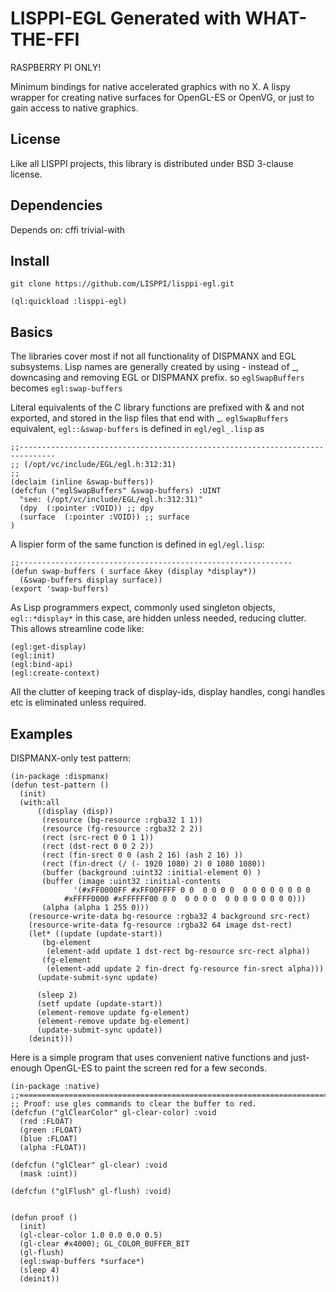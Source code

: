 # LISPPI-EGL   Generated with WHAT-THE-FFI

RASPBERRY PI ONLY!

Minimum bindings for native accelerated graphics with no X.  A lispy wrapper for creating native surfaces for OpenGL-ES or OpenVG, or just to gain access to native graphics.

## License

Like all LISPPI projects, this library is distributed under BSD 3-clause license.

## Dependencies

Depends on: cffi trivial-with

## Install

```
git clone https://github.com/LISPPI/lisppi-egl.git

(ql:quickload :lisppi-egl)
```

## Basics

The libraries cover most if not all functionality of DISPMANX and EGL subsystems.  Lisp names are generally created by using - instead of _, downcasing and removing EGL or DISPMANX prefix.  so `eglSwapBuffers` becomes `egl:swap-buffers`

Literal equivalents of the C library functions are prefixed with & and not exported, and stored in the lisp files that end with _.  `eglSwapBuffers` equivalent, `egl::&swap-buffers` is defined in `egl/egl_.lisp` as 

```
;;------------------------------------------------------------------------------
;; (/opt/vc/include/EGL/egl.h:312:31)
;;
(declaim (inline &swap-buffers))
(defcfun ("eglSwapBuffers" &swap-buffers) :UINT
  "see: (/opt/vc/include/EGL/egl.h:312:31)"
  (dpy  (:pointer :VOID)) ;; dpy
  (surface  (:pointer :VOID)) ;; surface
)
```
A lispier form of the same function is defined in `egl/egl.lisp`:
```
;;-------------------------------------------------------------
(defun swap-buffers ( surface &key (display *display*))
  (&swap-buffers display surface))
(export 'swap-buffers)

```
As Lisp programmers expect, commonly used singleton objects, `egl::*display*` in this case, are hidden unless needed, reducing clutter. This allows streamline code like:
```
(egl:get-display)
(egl:init)
(egl:bind-api)
(egl:create-context)
```
All the clutter of keeping track of display-ids, display handles, congi handles etc is eliminated unless required.

## Examples

DISPMANX-only test pattern:

```
(in-package :dispmanx)
(defun test-pattern ()
  (init)
  (with:all
      ((display (disp))
       (resource (bg-resource :rgba32 1 1))
       (resource (fg-resource :rgba32 2 2))
       (rect (src-rect 0 0 1 1))
       (rect (dst-rect 0 0 2 2))
       (rect (fin-srect 0 0 (ash 2 16) (ash 2 16) ))
       (rect (fin-drect (/ (- 1920 1080) 2) 0 1080 1080))
       (buffer (background :uint32 :initial-element 0) )
       (buffer (image :uint32 :initial-contents
		      '(#xFF0000FF #xFF00FFFF 0 0  0 0 0 0  0 0 0 0 0 0 0 0
			#xFFFF0000 #xFFFFFF00 0 0  0 0 0 0  0 0 0 0 0 0 0 0)))
       (alpha (alpha 1 255 0)))
    (resource-write-data bg-resource :rgba32 4 background src-rect)
    (resource-write-data fg-resource :rgba32 64 image dst-rect)
    (let* ((update (update-start))
	   (bg-element
	    (element-add update 1 dst-rect bg-resource src-rect alpha))
	   (fg-element
	    (element-add update 2 fin-drect fg-resource fin-srect alpha)))
      (update-submit-sync update)
      
      (sleep 2)
      (setf update (update-start))
      (element-remove update fg-element)
      (element-remove update bg-element)
      (update-submit-sync update))
    (deinit)))
```

Here is a simple program that uses convenient native functions and just-enough OpenGL-ES to paint the screen red for a few seconds.

```
(in-package :native)
;;=====================================================================
;; Proof: use gles commands to clear the buffer to red.
(defcfun ("glClearColor" gl-clear-color) :void
  (red :FLOAT)
  (green :FLOAT)
  (blue :FLOAT)
  (alpha :FLOAT))

(defcfun ("glClear" gl-clear) :void
  (mask :uint))

(defcfun ("glFlush" gl-flush) :void)


(defun proof ()
  (init)
  (gl-clear-color 1.0 0.0 0.0 0.5)
  (gl-clear #x4000); GL_COLOR_BUFFER_BIT
  (gl-flush)
  (egl:swap-buffers *surface*)
  (sleep 4)
  (deinit))
```

